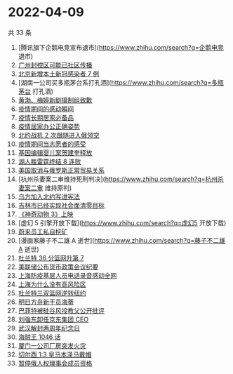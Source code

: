 # 2022-04-09

共 33 条

<!-- BEGIN ZHIHUSEARCH -->
<!-- 最后更新时间 Sat Apr 09 2022 15:07:00 GMT+0800 (China Standard Time) -->
1. [腾讯旗下企鹅电竞宣布退市](https://www.zhihu.com/search?q=企鹅电竞 退市)
1. [广州封控区可能已社区传播](https://www.zhihu.com/search?q=广州疫情)
1. [北京新增本土新冠感染者 7 例](https://www.zhihu.com/search?q=北京疫情新增)
1. [湖南一公司买多瓶茅台系打孔酒](https://www.zhihu.com/search?q=多瓶茅台 打孔酒)
1. [黄渤、梅婷新剧摄制组致歉](https://www.zhihu.com/search?q=黄渤小区拍戏遭驱赶)
1. [疫情期间的感动瞬间](https://www.zhihu.com/search?q=疫情感动瞬间)
1. [疫情长期居家必备品](https://www.zhihu.com/search?q=疫情居家必备)
1. [疫情居家办公正确姿势](https://www.zhihu.com/search?q=疫情居家办公)
1. [北约战机 2 次跟随进入俄领空](https://www.zhihu.com/search?q=北约战机)
1. [疫情期间当志愿者的感受](https://www.zhihu.com/search?q=抗疫志愿者)
1. [基因编辑婴儿案贺建奎释放](https://www.zhihu.com/search?q=基因编辑婴儿案)
1. [湖人胜雷霆终结 8 连败](https://www.zhihu.com/search?q=湖人)
1. [美国取消与俄罗斯正常贸易关系](https://www.zhihu.com/search?q=拜登)
1. [杭州杀妻案二审维持死刑判决](https://www.zhihu.com/search?q=杭州杀妻案二审 维持原判)
1. [乌方加入北约写进宪法](https://www.zhihu.com/search?q=乌克兰加入北约)
1. [吉林市已经实现社会面清零目标](https://www.zhihu.com/search?q=吉林市疫情社会面清零)
1. [《神奇动物 3》上映](https://www.zhihu.com/search?q=神奇动物3)
1. [虚幻 5 引擎开放下载](https://www.zhihu.com/search?q=虚幻5 开放下载)
1. [蔚来员工私自挖矿](https://www.zhihu.com/search?q=蔚来员工)
1. [漫画家藤子不二雄 A 逝世](https://www.zhihu.com/search?q=藤子不二雄A 逝世)
1. [杜兰特 36 分篮网升第 7](https://www.zhihu.com/search?q=篮网)
1. [美联储公布货币政策会议纪要](https://www.zhihu.com/search?q=美联储)
1. [上海防疫基层人员电话录音感动全网](https://www.zhihu.com/search?q=上海防疫工作人员电话录音)
1. [上海为什么没有高风险区](https://www.zhihu.com/search?q=上海高风险)
1. [杜兰特三双篮网逆转纽约](https://www.zhihu.com/search?q=篮网)
1. [明日方舟新干员海蒂](https://www.zhihu.com/search?q=明日方舟)
1. [巴菲特被硅谷风投教父公开批评](https://www.zhihu.com/search?q=巴菲特被蒂尔公开批评)
1. [刘强东卸任京东集团 CEO](https://www.zhihu.com/search?q=刘强东)
1. [武汉解封两周年纪念日](https://www.zhihu.com/search?q=武汉解封纪念日)
1. [海贼王 1046 话](https://www.zhihu.com/search?q=海贼王)
1. [厦门一公司厂房突发火灾](https://www.zhihu.com/search?q=厦门突发火灾)
1. [切尔西 1:3 皇马本泽马戴帽](https://www.zhihu.com/search?q=皇马)
1. [暂停俄人权理事会成员资格](https://www.zhihu.com/search?q=暂停俄人权理事会成员资格)
<!-- END ZHIHUSEARCH -->
